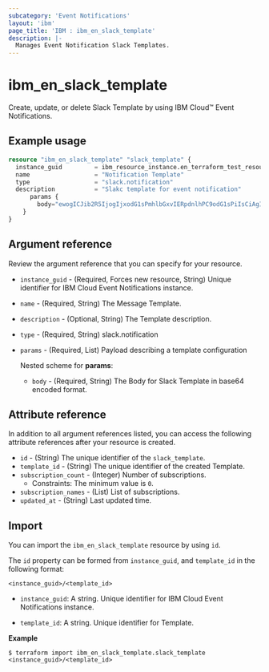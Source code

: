 ```yaml
---
subcategory: 'Event Notifications'
layout: 'ibm'
page_title: 'IBM : ibm_en_slack_template'
description: |-
  Manages Event Notification Slack Templates.
---
```


# ibm_en_slack_template

Create, update, or delete Slack Template by using IBM Cloud™ Event Notifications.

## Example usage

```terraform
resource "ibm_en_slack_template" "slack_template" {
  instance_guid         = ibm_resource_instance.en_terraform_test_resource.guid
  name                  = "Notification Template"
  type                  = "slack.notification"
  description           = "Slakc template for event notification"
      params {
        body="ewogICJib2R5IjogIjxodG1sPmhlbGxvIERpdnlhPC9odG1sPiIsCiAgInN1YmplY3QiOiAiSGkgdGhpcyBpcyBpbnZpdGF0aW9uIGZvciBpbnZpdGF0aW9uIG1lc3NhZ2UiCn0="
    }
}
```         

## Argument reference

Review the argument reference that you can specify for your resource.

- `instance_guid` - (Required, Forces new resource, String) Unique identifier for IBM Cloud Event Notifications instance.

- `name` - (Required, String) The Message Template.

- `description` - (Optional, String) The Template description.

- `type` - (Required, String) slack.notification

- `params` - (Required, List) Payload describing a template configuration

  Nested scheme for **params**:

  - `body` - (Required, String) The Body for Slack Template in base64 encoded format.

## Attribute reference

In addition to all argument references listed, you can access the following attribute references after your resource is created.

- `id` - (String) The unique identifier of the `slack_template`.
- `template_id` - (String) The unique identifier of the created Template.
- `subscription_count` - (Integer) Number of subscriptions.
  - Constraints: The minimum value is `0`.
- `subscription_names` - (List) List of subscriptions.
- `updated_at` - (String) Last updated time.

## Import

You can import the `ibm_en_slack_template` resource by using `id`.

The `id` property can be formed from `instance_guid`, and `template_id` in the following format:

```
<instance_guid>/<template_id>
```

- `instance_guid`: A string. Unique identifier for IBM Cloud Event Notifications instance.

- `template_id`: A string. Unique identifier for Template.

**Example**

```
$ terraform import ibm_en_slack_template.slack_template <instance_guid>/<template_id>
```
